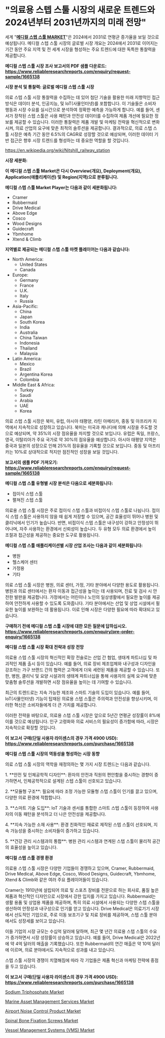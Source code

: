 <p><h1>"의료용 스텝 스툴 시장의 새로운 트렌드와 2024년부터 2031년까지의 미래 전망"</h1></p><p>세계 "<strong><a href="https://www.reliableresearchreports.com/medical-step-stools-r1665138">메디컬 스텝 스툴 MARKET</a></strong>"은 2024에서 2031로 연평균 증가율을 보일 것으로 예상됩니다. 메디컬 스텝 스툴 시장의 글로벌 시장 개요는 2024에서 2031로 이어지는 기간 동안 주요 지역 및 전 세계 시장을 형성하는 주요 트렌드에 대한 독특한 통찰력을 제공합니다.</p>
<p><strong>메디컬 스텝 스툴 시장 조사 보고서의 PDF 샘플 다운로드: <a href="https://www.reliableresearchreports.com/enquiry/request-sample/1665138">https://www.reliableresearchreports.com/enquiry/request-sample/1665138</a></strong></p>
<p><strong>시장 분석 및 통찰력: 글로벌 메디컬 스텝 스툴 시장</strong></p>
<p><p>의료 스텝 스툴 시장 통찰력을 수집하는 데 있어 첨단 기술을 활용한 미래 지향적인 접근 방식은 데이터 분석, 인공지능, 및 IoT(사물인터넷)를 포함합니다. 이 기술들은 소비자 행동과 시장 수요를 실시간으로 분석하여 정확한 예측을 가능하게 합니다. 예를 들어, 센서가 장착된 스텝 스툴은 사용 패턴과 안전성 데이터를 수집하여 제품 개선에 필요한 정보를 제공할 수 있습니다. 이러한 통찰력은 제품 개발 및 마케팅 전략을 혁신적으로 변화시켜, 의료 산업의 요구에 맞춘 최적의 솔루션을 제공합니다. 결과적으로, 의료 스텝 스툴 시장은 예측 기간 동안 6.5%의 CAGR로 성장할 것으로 예상되며, 이러한 데이터 기반 접근은 향후 시장 트렌드를 형성하는 데 중요한 역할을 할 것입니다.</p></p>
<p><a href="%7CAUTHORITHY_DOMAIN_URL%7C">https://en.wikipedia.org/wiki/Nitshill_railway_station</a></p>
<p><strong>시장 세분화:</strong></p>
<p><strong>이 메디컬 스텝 스툴 Market은 다시 Overview(개요), Deployment(개요), Application(애플리케이션) 및 Region(지역)으로 분류됩니다.</strong></p>
<p><strong>메디컬 스텝 스툴 Market Player는 다음과 같이 세분화됩니다:</strong></p>
<p><ul><li>Cramer</li><li>Rubbermaid</li><li>Drive Medical</li><li>Above Edge</li><li>Cosco</li><li>Wood Designs</li><li>Guidecraft</li><li>Ybmhome</li><li>Xtend & Climb</li></ul></p>
<p><strong>지역별로 제공되는 메디컬 스텝 스툴 마켓 플레이어는 다음과 같습니다:</strong></p>
<p><ul>
    <li>
        North America:
        <ul>
            <li>United States</li>
            <li>Canada</li>
        </ul>
    </li>
    <li>
        Europe:
        <ul>
            <li>Germany</li>
            <li>France</li>
            <li>U.K.</li>
            <li>Italy</li>
            <li>Russia</li>
        </ul>
    </li>
    <li>
        Asia-Pacific:
        <ul>
            <li>China</li>
            <li>Japan</li>
            <li>South Korea</li>
            <li>India</li>
            <li>Australia</li>
            <li>China Taiwan</li>
            <li>Indonesia</li>
            <li>Thailand</li>
            <li>Malaysia</li>
        </ul>
    </li>
    <li>
        Latin America:
        <ul>
            <li>Mexico</li>
            <li>Brazil</li>
            <li>Argentina Korea</li>
            <li>Colombia</li>
        </ul>
    </li>
    <li>
        Middle East & Africa:
        <ul>
            <li>Turkey</li>
            <li>Saudi</li>
            <li>Arabia</li>
            <li>UAE</li>
            <li>Korea</li>
        </ul>
    </li>
    </ul></p>
<p><p>의료 스텝 스툴 시장은 북미, 유럽, 아시아 태평양, 라틴 아메리카, 중동 및 아프리카 지역에서 지속적으로 성장하고 있습니다. 북미는 미국과 캐나다에 의해 시장을 주도할 것으로 예상되며, 약 35%의 시장 점유율을 차지할 것으로 보입니다. 유럽은 독일, 프랑스, 영국, 이탈리아가 주요 국가로 약 30%의 점유율을 예상합니다. 아시아 태평양 지역은 중국과 일본의 성장으로 인해 25%의 점유율을 기록할 것으로 보입니다. 중동 및 아프리카는 10%로 상대적으로 적지만 점진적인 성장을 보일 것입니다.</p></p>
<p><strong>보고서의 샘플 PDF 가져오기: <a href="https://www.reliableresearchreports.com/enquiry/request-sample/1665138">https://www.reliableresearchreports.com/enquiry/request-sample/1665138</a></strong></p>
<p><strong>메디컬 스텝 스툴 유형별 시장 분석은 다음으로 세분화됩니다:</strong></p>
<p><ul><li>접이식 스텝 스툴</li><li>펼쳐진 스텝 스툴</li></ul></p>
<p><p>의료용 스텝 스툴 시장은 주로 접이식 스텝 스툴과 비접이식 스텝 스툴로 나뉩니다. 접이식 스텝 스툴은 사용하지 않을 때 쉽게 저장할 수 있으며, 공간 효율성이 뛰어나 병원 및 클리닉에서 인기가 높습니다. 반면, 비접이식 스텝 스툴은 내구성이 강하고 안정성이 뛰어나며, 자주 사용하는 환경에서 신뢰성이 높습니다. 두 유형 모두 의료 환경에서 높이 조절과 접근성을 제공하는 중요한 도구로 활용됩니다.</p></p>
<p><strong>메디컬 스텝 스툴 애플리케이션별 시장 산업 조사는 다음과 같이 세분화됩니다:</strong></p>
<p><ul><li>병원</li><li>헬스케어 센터</li><li>가정용</li><li>기타</li></ul></p>
<p><p>의료 스텝 스툴 시장은 병원, 의료 센터, 가정, 기타 분야에서 다양한 용도로 활용됩니다. 병원과 의료 센터에서는 환자 이동과 접근성을 높이는 데 사용되며, 진료 및 검사 시 안전한 발판을 제공합니다. 가정에서는 어린이나 노인의 일상생활에서 필요한 높이를 제공하여 안전하게 사용할 수 있도록 도와줍니다. 기타 분야에서는 산업 및 상업 시설에서 필요한 높이를 보완하는 데 활용됩니다. 이로 인해 시장은 다양한 필요에 따라 확대되고 있습니다.</p></p>
<p><strong>구매하기 전에 메디컬 스텝 스툴 시장에 대한 모든 질문에 답하십시오. <a href="https://www.reliableresearchreports.com/enquiry/pre-order-enquiry/1665138">https://www.reliableresearchreports.com/enquiry/pre-order-enquiry/1665138</a></strong></p>
<p><strong>메디컬 스텝 스툴 시장 확대 전략과 성장 전망</strong></p>
<p><p>의료용 스텝 스툴 시장의 혁신적인 확장 전술로는 산업 간 협업, 생태계 파트너십 및 파괴적인 제품 출시 등이 있습니다. 예를 들어, 의료 장비 제조업체와 내구성과 디자인을 강조하는 가구 브랜드 간의 협력은 고객에게 더욱 세련된 제품을 제공할 수 있습니다. 또한, 병원, 클리닉 및 요양 시설과의 생태계 파트너십을 통해 사용자의 실제 요구에 맞춘 맞춤형 솔루션을 개발하면 시장 점유율을 높이는 데 기여할 수 있습니다.</p><p>최근의 트렌드로는 지속 가능한 제조와 스마트 기술의 도입이 있습니다. 예를 들어, IoT(사물인터넷) 기능이 탑재된 의료용 스텝 스툴은 주의력과 안전성을 향상시키며, 이러한 혁신은 소비자들에게 더 큰 가치를 제공합니다. </p><p>이러한 전략을 바탕으로, 의료용 스텝 스툴 시장은 앞으로 5년간 연평균 성장률이 8%에 이를 것으로 예상됩니다. 인구 고령화와 의료 서비스의 필요성이 증가함에 따라, 시장은 지속적으로 확장할 것입니다.</p></p>
<p><strong>이 보고서 구매(단일 사용자 라이센스의 경우 가격 4900 USD): <a href="https://www.reliableresearchreports.com/purchase/1665138">https://www.reliableresearchreports.com/purchase/1665138</a></strong></p>
<p><strong>메디컬 스텝 스툴 시장의 역동성을 형성하는 시장 동향</strong></p>
<p><p>의료 스텝 스툴 시장의 역학을 재정의하는 몇 가지 시장 트렌드는 다음과 같습니다.</p><p>1. **안전 및 인체공학적 디자인**: 환자의 안전과 직원의 편안함을 중시하는 경향이 증가하면서, 인체공학적으로 설계된 스텝 스툴이 선호되고 있습니다.</p><p>2. **모듈형 구조**: 필요에 따라 조정 가능한 모듈형 스텝 스툴이 인기를 끌고 있으며, 다양한 의료 환경에 적합합니다.</p><p>3. **스마트 기술 도입**: IoT 기술과 센서를 통합한 스마트 스텝 스툴이 등장하여 사용자의 이동 패턴을 분석하고 더 나은 안전성을 제공합니다.</p><p>4. **지속 가능한 소재 사용**: 환경 친화적인 재료로 제작된 스텝 스툴이 선호되며, 지속 가능성을 중시하는 소비자들이 증가하고 있습니다.</p><p>5. **건강 관리 시스템과의 통합**: 병원 관리 시스템과 연계된 스텝 스툴이 물리적 공간의 효율성을 높이고 있습니다.</p></p>
<p><strong>메디컬 스텝 스툴 경쟁 환경</strong></p>
<p><p>의료용 스텝 스툴 시장은 다양한 기업들이 경쟁하고 있으며, Cramer, Rubbermaid, Drive Medical, Above Edge, Cosco, Wood Designs, Guidecraft, Ybmhome, Xtend & Climb와 같은 여러 주요 플레이어들이 있습니다. </p><p>Cramer는 1910년에 설립되어 의료 및 스포츠 장비를 전문으로 하는 회사로, 품질 높은 제품과 혁신적인 디자인으로 시장에서 강한 입지를 가지고 있습니다. Rubbermaid는 생활 용품 및 상업용 제품을 제공하며, 특히 의료 시설에서 사용되는 다양한 스텝 스툴을 생산하여 안정성과 내구성으로 인기를 얻고 있습니다. Drive Medical은 의료기기 시장에서 선도적인 기업으로, 주로 이동 보조기구 및 치료 장비를 제공하며, 스텝 스툴 분야에서도 성장세를 보이고 있습니다. </p><p>이들 기업의 시장 규모는 수십억 달러에 달하며, 최근 몇 년간 의료용 스텝 스툴의 수요가 증가하면서 시장 성장률이 상승하고 있습니다. 예를 들어, Drive Medical은 2022년에 약 4억 달러의 매출을 기록했습니다. 또한 Rubbermaid의 연간 매출은 약 10억 달러에 이르며, 의료 분야에서도 지속적으로 성과를 내고 있습니다. </p><p>스텝 스툴 시장의 경쟁이 치열해짐에 따라 각 기업들은 제품 혁신과 마케팅 전략에 중점을 두고 있습니다.</p></p>
<p><strong>이 보고서 구매(단일 사용자 라이센스의 경우 가격 4900 USD): <a href="https://www.reliableresearchreports.com/purchase/1665138">https://www.reliableresearchreports.com/purchase/1665138</a></strong></p>
<p><p><a href="https://www.linkedin.com/pulse/sodium-triphosphate-industry-insights-report-analyzing-j6g0e?trackingId=EimFmTDoRPO%2BJ%2F899nG8oQ%3D%3D">Sodium Triphosphate Market</a></p><p><a href="https://issuu.com/reportprime-2/docs/marine-asset-management-services-ma_2a5052233d547d">Marine Asset Management Services Market</a></p><p><a href="https://medium.com/@beaumontdavv7mp/airport-noise-control-product-market-size-share-growth-and-market-analysis-by-type-by-5b461d4e5079?postPublishedType=repub">Airport Noise Control Product Market</a></p><p><a href="https://github.com/abbislposival/Market-Research-Report-List-1/blob/main/spinal-bone-fixation-screws-market.md">Spinal Bone Fixation Screws Market</a></p><p><a href="https://issuu.com/reportprime-2/docs/vessel-management-systems-vms-marke_5aaa2f9aacd37d">Vessel Management Systems (VMS) Market</a></p></p>